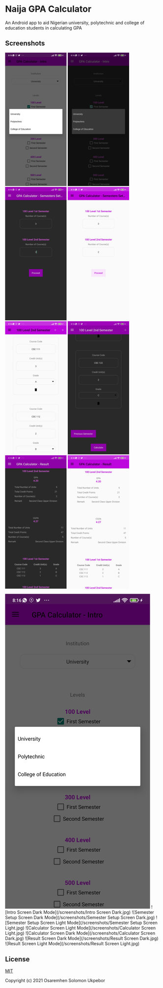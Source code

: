 # Naija GPA Calculator

An Android app to aid Nigerian university, polytechnic and college of education students in calculating GPA

## Screenshots
<img src="screenshots/Intro%20Screen%20Light.jpg" alt="Intro Screen Light Mode" width="200"/> <img src="screenshots/Intro%20Screen%20Dark.jpg" alt="Intro Screen Dark Mode" width="200"/>
<img src="screenshots/Semester%20Setup%20Screen%20Dark.jpg" alt="Semester Setup Screen Dark Mode" width="200"/> <img src="screenshots/Semester%20Setup%20Screen%20Light.jpg" alt="Semester Setup Screen Light Mode" width="200"/>
<img src="screenshots/Calculator%20Screen%20Light.jpg" alt="Calculator Screen Light Mode" width="200"/> <img src="screenshots/Calculator%20Screen%20Dark.jpg" alt="Calculator Screen Dark Mode" width="200"/>
<img src="screenshots/Result%20Screen%20Dark.jpg" alt="Result Screen Dark Mode" width="200"/> <img src="screenshots/Result%20Screen%20Light.jpg" alt="Result Screen Light Mode" width="200"/>

![Intro Screen Light Mode](https://github.com/Osas-Solo/NaijaGPACalculator/blob/master/screenshots/Intro%20Screen%20Light.jpg)
![Intro Screen Dark Mode](/screenshots/Intro Screen Dark.jpg)
![Semester Setup Screen Dark Mode](/screenshots/Semester Setup Screen Dark.jpg)
![Semester Setup Screen Light Mode](/screenshots/Semester Setup Screen Light.jpg)
![Calculator Screen Light Mode](/screenshots/Calculator Screen Light.jpg)
![Calculator Screen Dark Mode](/screenshots/Calculator Screen Dark.jpg)
![Result Screen Dark Mode](/screenshots/Result Screen Dark.jpg)
![Result Screen Light Mode](/screenshots/Result Screen Light.jpg)

## License
[MIT](http://opensource.org/licenses/MIT)

Copyright (c) 2021 Osaremhen Solomon Ukpebor
